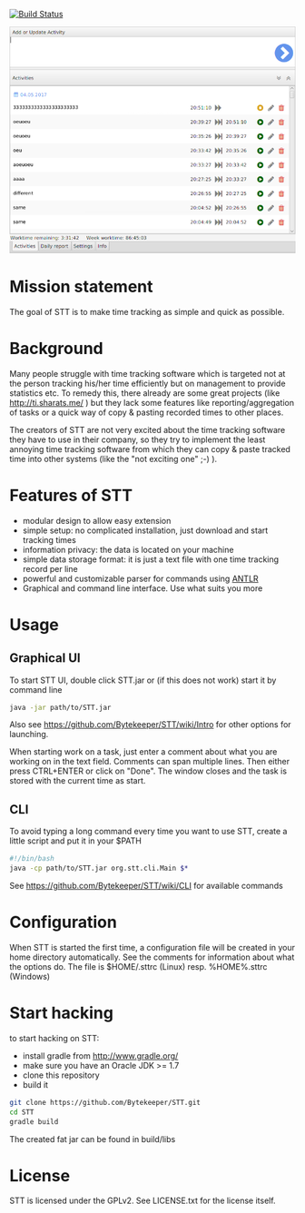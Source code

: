 [![Build Status](https://travis-ci.org/Bytekeeper/STT.svg)](https://travis-ci.org/Bytekeeper/STT) 

![Main window](https://raw.githubusercontent.com/Bytekeeper/STT/master/doc/MainApp.png)

# Mission statement 

The goal of STT is to make time tracking as simple and quick as possible.

# Background

Many people struggle with time tracking software which is targeted not at the person tracking his/her time efficiently but on management to provide statistics etc.
To remedy this, there already are some great projects (like http://ti.sharats.me/ ) but they lack some features like reporting/aggregation of tasks or a quick way of copy & pasting recorded times to other places. 

The creators of STT are not very excited about the time tracking software they have to use in their company, so they try to implement the least annoying time tracking software from which they can copy & paste tracked time into other systems (like the "not exciting one" ;-) ).

# Features of STT

- modular design to allow easy extension
- simple setup: no complicated installation, just download and start tracking times
- information privacy: the data is located on your machine
- simple data storage format: it is just a text file with one time tracking record per line
- powerful and customizable parser for commands using [ANTLR](http://www.antlr.org/)
- Graphical and command line interface. Use what suits you more

# Usage

## Graphical UI

To start STT UI, double click STT.jar or (if this does not work) start it by command line 
```bash
java -jar path/to/STT.jar
```

Also see https://github.com/Bytekeeper/STT/wiki/Intro for other options for launching.

When starting work on a task, just enter a comment about what you are working on in the text field. Comments can span multiple lines. Then either press CTRL+ENTER or click on "Done". The window closes and the task is stored with the current time as start.

## CLI

To avoid typing a long command every time you want to use STT, create a little script and put it in your $PATH
```bash
#!/bin/bash
java -cp path/to/STT.jar org.stt.cli.Main $*
```

See https://github.com/Bytekeeper/STT/wiki/CLI for available commands

# Configuration

When STT is started the first time, a configuration file will be created in your home directory automatically. See the comments for information about what the options do.
The file is $HOME/.sttrc (Linux) resp. %HOME%\.sttrc (Windows)

# Start hacking

to start hacking on STT:
- install gradle from http://www.gradle.org/
- make sure you have an Oracle JDK >= 1.7
- clone this repository 
- build it
```bash
git clone https://github.com/Bytekeeper/STT.git
cd STT
gradle build
```
The created fat jar can be found in build/libs

# License

STT is licensed under the GPLv2. See LICENSE.txt for the license itself.

